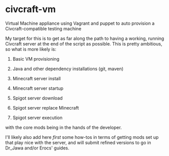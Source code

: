 # civcraft-vm
Virtual Machine appliance using Vagrant and puppet to auto provision a Civcraft-compatible testing machine

My target for this is to get as far along the path to having a working, running Civcraft server at the end of the script as possible. This is pretty ambitious, so what is more likely is:

1. Basic VM provisioning

2. Java and other dependency installations (git, maven)

3. Minecraft server install

4. Minecraft server startup

5. Spigot server download

6. Spigot server replace Minecraft

7. Spigot server execution

with the core mods being in the hands of the developer.

I'll likely also add here *first* some how-tos in terms of getting mods set up that play nice with the server, and will submit refined versions to go in Dr_Jawa and/or Erocs' guides.
